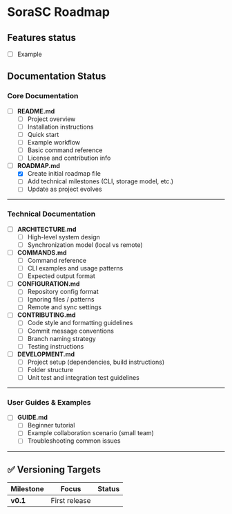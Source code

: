 # SoraSC Roadmap

## Features status
- [ ] Example

## Documentation Status

### Core Documentation
- [ ] **README.md**
  - [ ] Project overview
  - [ ] Installation instructions
  - [ ] Quick start 
  - [ ] Example workflow
  - [ ] Basic command reference
  - [ ] License and contribution info

- [ ] **ROADMAP.md**
  - [x] Create initial roadmap file
  - [ ] Add technical milestones (CLI, storage model, etc.)
  - [ ] Update as project evolves

---

### Technical Documentation
- [ ] **ARCHITECTURE.md**
  - [ ] High-level system design
  - [ ] Synchronization model (local vs remote)

- [ ] **COMMANDS.md**
  - [ ] Command reference 
  - [ ] CLI examples and usage patterns
  - [ ] Expected output format

- [ ] **CONFIGURATION.md**
  - [ ] Repository config format
  - [ ] Ignoring files / patterns
  - [ ] Remote and sync settings

- [ ] **CONTRIBUTING.md**
  - [ ] Code style and formatting guidelines
  - [ ] Commit message conventions
  - [ ] Branch naming strategy
  - [ ] Testing instructions

- [ ] **DEVELOPMENT.md**
  - [ ] Project setup (dependencies, build instructions)
  - [ ] Folder structure
  - [ ] Unit test and integration test guidelines

---

### User Guides & Examples
- [ ] **GUIDE.md**
  - [ ] Beginner tutorial
  - [ ] Example collaboration scenario (small team)
  - [ ] Troubleshooting common issues

---

## ✅ Versioning Targets
| Milestone | Focus | Status |
|------------|--------|--------|
| **v0.1** | First release

